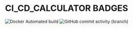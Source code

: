 # CI_CD_CALCULATOR BADGES

</a>

![Docker Automated build](https://img.shields.io/docker/automated/nekiwanuka/calculator_app)
![GitHub commit activity (branch)](https://img.shields.io/github/commit-activity/m/nekiwanuka/CI_CD_CALCULATOR)



